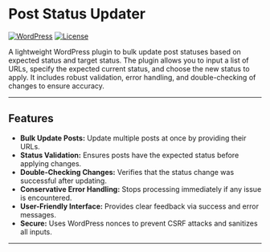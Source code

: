 # Post Status Updater

[![WordPress](https://img.shields.io/badge/WordPress-v5.x-blue)](https://wordpress.org/)
[![License](https://img.shields.io/badge/license-GPLv2-green)](https://www.gnu.org/licenses/gpl-2.0.html)

A lightweight WordPress plugin to bulk update post statuses based on expected status and target status. The plugin allows you to input a list of URLs, specify the expected current status, and choose the new status to apply. It includes robust validation, error handling, and double-checking of changes to ensure accuracy.

---

## Features

- **Bulk Update Posts:** Update multiple posts at once by providing their URLs.
- **Status Validation:** Ensures posts have the expected status before applying changes.
- **Double-Checking Changes:** Verifies that the status change was successful after updating.
- **Conservative Error Handling:** Stops processing immediately if any issue is encountered.
- **User-Friendly Interface:** Provides clear feedback via success and error messages.
- **Secure:** Uses WordPress nonces to prevent CSRF attacks and sanitizes all inputs.

---
